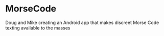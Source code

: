 MorseCode
=========

Doug and Mike creating an Android app that makes discreet Morse Code texting available to the masses
